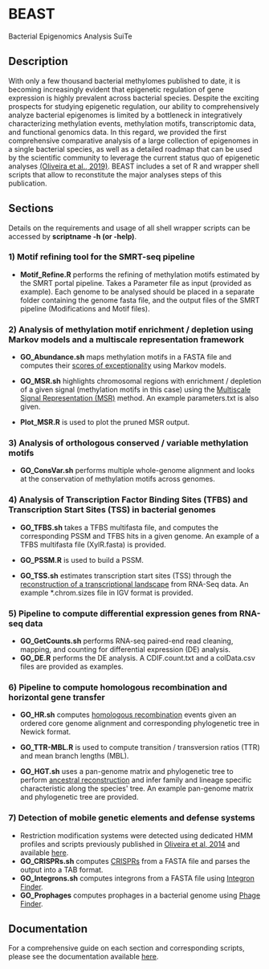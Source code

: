 # BEAST
Bacterial Epigenomics Analysis SuiTe

## Description
With only a few thousand bacterial methylomes published to date, it is becoming increasingly evident that epigenetic regulation of gene expression is highly prevalent across bacterial species. Despite the exciting prospects for studying epigenetic regulation, our ability to comprehensively analyze bacterial epigenomes is limited by a bottleneck in integratively characterizing methylation events, methylation motifs, transcriptomic data, and functional genomics data. In this regard, we provided the first comprehensive comparative analysis of a large collection of epigenomes in a single bacterial species, as well as a detailed roadmap that can be used by the scientific community to leverage the current status quo of epigenetic analyses [(Oliveira et al., 2019)](https://www.biorxiv.org/content/10.1101/398891v2). BEAST includes a set of R and wrapper shell scripts that allow to reconstitute the major analyses steps of this publication.


## Sections
Details on the requirements and usage of all shell wrapper scripts can be accessed by **scriptname -h (or -help)**.


### 1) Motif refining tool for the SMRT-seq pipeline
* **Motif_Refine.R** performs the refining of methylation motifs estimated by the SMRT portal pipeline. Takes a Parameter file as input (provided as example). Each genome to be analysed should be placed in a separate folder containing the genome fasta file, and the output files of the SMRT pipeline (Modifications and Motif files).

### 2) Analysis of methylation motif enrichment / depletion using Markov models and a multiscale representation framework
* **GO_Abundance.sh** maps methylation motifs in a FASTA file and computes their [scores of exceptionality](https://www.worldscientific.com/doi/abs/10.1142/9789814327732_0002) using Markov models.
* **GO_MSR.sh** highlights chromosomal regions with enrichment / depletion of a given signal (methylation motifs in this case) using the [Multiscale Signal Representation (MSR)](https://www.ncbi.nlm.nih.gov/pubmed/24727652) method. An example parameters.txt is also given. 

 * **Plot_MSR.R** is used to plot the pruned MSR output.

### 3) Analysis of orthologous conserved / variable methylation motifs
* **GO_ConsVar.sh** performs multiple whole-genome alignment and looks at the conservation of methylation motifs across genomes.

### 4) Analysis of Transcription Factor Binding Sites (TFBS) and Transcription Start Sites (TSS) in bacterial genomes
* **GO_TFBS.sh** takes a TFBS multifasta file, and computes the corresponding PSSM and TFBS hits in a given genome. An example of a TFBS multifasta file (XylR.fasta) is provided.
 * **GO_PSSM.R** is used to build a PSSM.

* **GO_TSS.sh** estimates transcription start sites (TSS) through the [reconstruction of a transcriptional landscape](https://www.ncbi.nlm.nih.gov/pubmed/24470570) from RNA-Seq data. An example *.chrom.sizes file in IGV format is provided.


### 5) Pipeline to compute differential expression genes from RNA-seq data
* **GO_GetCounts.sh** performs RNA-seq paired-end read cleaning, mapping, and counting for differential expression (DE) analysis.
 * **GO_DE.R** performs the DE analysis. A CDIF.count.txt and a colData.csv files are provided as examples.


### 6) Pipeline to compute homologous recombination and horizontal gene transfer
* **GO_HR.sh** computes [homologous recombination](https://journals.plos.org/ploscompbiol/article?id=10.1371/journal.pcbi.1004041) events given an ordered core genome alignment and corresponding phylogenetic tree in Newick format.
 * **GO_TTR-MBL.R** is used to compute transition / transversion ratios (TTR) and mean branch lengths (MBL).

* **GO_HGT.sh** uses a pan-genome matrix and phylogenetic tree to perform [ancestral reconstruction](https://www.ncbi.nlm.nih.gov/pubmed/20551134) and infer family and lineage specific characteristic along the species' tree. An example pan-genome matrix and phylogenetic tree are provided.
 
 
### 7) Detection of mobile genetic elements and defense systems
* Restriction modification systems were detected using dedicated HMM profiles and scripts previously published in [Oliveira et al, 2014](https://www.ncbi.nlm.nih.gov/pubmed/25120263) and available [here](https://github.com/pedrocas81).
* **GO_CRISPRs.sh** computes [CRISPRs](https://www.ncbi.nlm.nih.gov/pubmed/17577412) from a FASTA file and parses the output into a TAB format.
* **GO_Integrons.sh** computes integrons from a FASTA file using [Integron Finder](https://www.ncbi.nlm.nih.gov/pmc/articles/PMC4889954/).
* **GO_Prophages** computes prophages in a bacterial genome using [Phage Finder](https://academic.oup.com/nar/article/34/20/5839/3100473).


## Documentation
For a comprehensive guide on each section and corresponding scripts, please see the documentation available [here](beast-docs.readthedocs.io).
